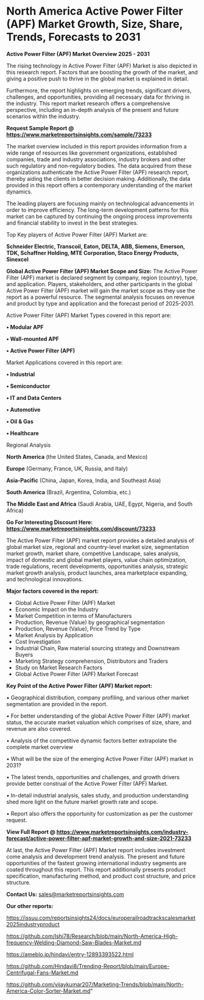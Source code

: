 # North America Active Power Filter (APF) Market Growth, Size, Share, Trends, Forecasts to 2031

<Strong> Active Power Filter (APF) Market Overview 2025 - 2031</strong>

The rising technology in Active Power Filter (APF) Market is also depicted in this research report. Factors that are boosting the growth of the market, and giving a positive push to thrive in the global market is explained in detail.

Furthermore, the report highlights on emerging trends, significant drivers, challenges, and opportunities, providing all necessary data for thriving in the industry. This report market research offers a comprehensive perspective, including an in-depth analysis of the present and future scenarios within the industry.

<strong>Request Sample Report @ <a href=https://www.marketreportsinsights.com/sample/73233>https://www.marketreportsinsights.com/sample/73233</a></strong>

The market overview included in this report provides information from a wide range of resources like government organizations, established companies, trade and industry associations, industry brokers and other such regulatory and non-regulatory bodies. The data acquired from these organizations authenticate the Active Power Filter (APF) research report, thereby aiding the clients in better decision making. Additionally, the data provided in this report offers a contemporary understanding of the market dynamics.

The leading players are focusing mainly on technological advancements in order to improve efficiency. The long-term development patterns for this market can be captured by continuing the ongoing process improvements and financial stability to invest in the best strategies.

Top Key players of Active Power Filter (APF) Market are:

<strong>Schneider Electric, Transcoil, Eaton, DELTA, ABB, Siemens, Emerson, TDK, Schaffner Holding, MTE Corporation, Staco Energy Products, Sinexcel</strong>

<strong><b>Global Active Power Filter (APF) Market Scope and Size:</b></strong>
The Active Power Filter (APF) market is declared segment by company, region (country), type, and application. Players, stakeholders, and other participants in the global Active Power Filter (APF) market will gain the market scope as they use the report as a powerful resource. The segmental analysis focuses on revenue and product by type and application and the forecast period of 2025-2031.

Active Power Filter (APF) Market Types covered in this report are:

<strong>• Modular APF

• Wall-mounted APF

• Active Power Filter (APF)</strong>

Market Applications covered in this report are:

<strong>• Industrial

• Semiconductor

• IT and Data Centers

• Automotive

• Oil & Gas

• Healthcare</strong> 

Regional Analysis

<strong>North America</strong> (the United States, Canada, and Mexico)

<strong>Europe</strong> (Germany, France, UK, Russia, and Italy)

<strong>Asia-Pacific</strong> (China, Japan, Korea, India, and Southeast Asia)

<strong>South America</strong> (Brazil, Argentina, Colombia, etc.)

<strong>The Middle East and Africa</strong> (Saudi Arabia, UAE, Egypt, Nigeria, and South Africa)

<strong>Go For Interesting Discount Here: <a href=https://www.marketreportsinsights.com/discount/73233>https://www.marketreportsinsights.com/discount/73233</a></strong>

The Active Power Filter (APF) market report provides a detailed analysis of global market size, regional and country-level market size, segmentation market growth, market share, competitive Landscape, sales analysis, impact of domestic and global market players, value chain optimization, trade regulations, recent developments, opportunities analysis, strategic market growth analysis, product launches, area marketplace expanding, and technological innovations.

<strong><b>Major factors covered in the report:</b></strong>
<ul>
  <li>Global Active Power Filter (APF) Market </li>
  <li>Economic Impact on the Industry</li>
  <li>Market Competition in terms of Manufacturers</li>
  <li>Production, Revenue (Value) by geographical segmentation</li>
  <li>Production, Revenue (Value), Price Trend by Type</li>
  <li>Market Analysis by Application</li>
  <li>Cost Investigation</li>
  <li>Industrial Chain, Raw material sourcing strategy and Downstream Buyers</li>
  <li>Marketing Strategy comprehension, Distributors and Traders</li>
  <li>Study on Market Research Factors</li>
  <li>Global Active Power Filter (APF) Market Forecast</li>
</ul>

<strong><b>Key Point of the Active Power Filter (APF) Market report:</b></strong>

• Geographical distribution, company profiling, and various other market segmentation are provided in the report.

• For better understanding of the global Active Power Filter (APF) market status, the accurate market valuation which comprises of size, share, and revenue are also covered.

• Analysis of the competitive dynamic factors better extrapolate the complete market overview

• What will be the size of the emerging Active Power Filter (APF) market in 2031?

• The latest trends, opportunities and challenges, and growth drivers provide better construal of the Active Power Filter (APF) Market.

• In-detail industrial analysis, sales study, and production understanding shed more light on the future market growth rate and scope.

• Report also offers the opportunity for customization as per the customer request.

<strong><b>View Full Report @ <a href=https://www.marketreportsinsights.com/industry-forecast/active-power-filter-apf-market-growth-and-size-2021-73233>https://www.marketreportsinsights.com/industry-forecast/active-power-filter-apf-market-growth-and-size-2021-73233</a></b></strong>


At last, the Active Power Filter (APF) Market report includes investment come analysis and development trend analysis. The present and future opportunities of the fastest growing international industry segments are coated throughout this report. This report additionally presents product specification, manufacturing method, and product cost structure, and price structure.

<strong>Contact Us:</strong>
sales@marketreportsinsights.com

<strong>Our other reports:</strong>

<a href=https://issuu.com/reportsinsights24/docs/europerailroadtrackscalesmarket2025industryproduct>https://issuu.com/reportsinsights24/docs/europerailroadtrackscalesmarket2025industryproduct</a>

<a href=https://github.com/Ishi78/Research/blob/main/North-America-High-frequency-Welding-Diamond-Saw-Blades-Market.md>https://github.com/Ishi78/Research/blob/main/North-America-High-frequency-Welding-Diamond-Saw-Blades-Market.md</a>

<a href=https://ameblo.jp/hindavi/entry-12893393522.html>https://ameblo.jp/hindavi/entry-12893393522.html</a>

<a href=https://github.com/Hindavi8/Trending-Report/blob/main/Europe-Centrifugal-Fans-Market.md>https://github.com/Hindavi8/Trending-Report/blob/main/Europe-Centrifugal-Fans-Market.md</a>

<a href=https://github.com/vijaykumar207/Marketing-Trends/blob/main/North-America-Color-Sorter-Market.md>https://github.com/vijaykumar207/Marketing-Trends/blob/main/North-America-Color-Sorter-Market.md</a>"
